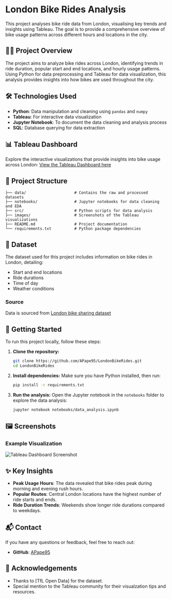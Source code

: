 # London Bike Rides Analysis

This project analyses bike ride data from London, visualising key trends and insights using Tableau. The goal is to provide a comprehensive overview of bike usage patterns across different hours and locations in the city.

## 🚴‍♀️ Project Overview
The project aims to analyze bike rides across London, identifying trends in ride duration, popular start and end locations, and hourly usage patterns. Using Python for data preprocessing and Tableau for data visualization, this analysis provides insights into how bikes are used throughout the city.

## 🛠 Technologies Used
- **Python**: Data manipulation and cleaning using `pandas` and `numpy`
- **Tableau**: For interactive data visualization
- **Jupyter Notebook**: To document the data cleaning and analysis process
- **SQL**: Database querying for data extraction

## 📊 Tableau Dashboard
Explore the interactive visualizations that provide insights into bike usage across London:
[View the Tableau Dashboard here](https://public.tableau.com/views/LondonBikeRidesDashboard_17285879727540/Hour?:language=en-GB&publish=yes&:sid=&:redirect=auth&:display_count=n&:origin=viz_share_link)

## 📁 Project Structure
```
├── data/                     # Contains the raw and processed datasets
├── notebooks/                # Jupyter notebooks for data cleaning and EDA
├── src/                      # Python scripts for data analysis
├── images/                   # Screenshots of the Tableau visualizations
├── README.md                 # Project documentation
└── requirements.txt          # Python package dependencies
```

## 💾 Dataset
The dataset used for this project includes information on bike rides in London, detailing:
- Start and end locations
- Ride durations
- Time of day
- Weather conditions

### Source
Data is sourced from [London bike sharing dataset](https://www.kaggle.com/datasets/hmavrodiev/london-bike-sharing-dataset)

## 🚀 Getting Started
To run this project locally, follow these steps:

1. **Clone the repository:**
   ```bash
   git clone https://github.com/APape95/LondonBikeRides.git
   cd LondonBikeRides
   ```

2. **Install dependencies:**
   Make sure you have Python installed, then run:
   ```bash
   pip install -r requirements.txt
   ```

3. **Run the analysis:**
   Open the Jupyter notebook in the `notebooks` folder to explore the data analysis:
   ```bash
   jupyter notebook notebooks/data_analysis.ipynb
   ```

## 🖼 Screenshots
### Example Visualization
![Tableau Dashboard Screenshot](images/tableau_dashboard_example.png)

## ✨ Key Insights
- **Peak Usage Hours**: The data revealed that bike rides peak during morning and evening rush hours.
- **Popular Routes**: Central London locations have the highest number of ride starts and ends.
- **Ride Duration Trends**: Weekends show longer ride durations compared to weekdays.

## 📬 Contact
If you have any questions or feedback, feel free to reach out:
- **GitHub**: [APape95](https://github.com/APape95)

## 🙌 Acknowledgements
- Thanks to [TfL Open Data] for the dataset.
- Special mention to the Tableau community for their visualzation tips and resources.
